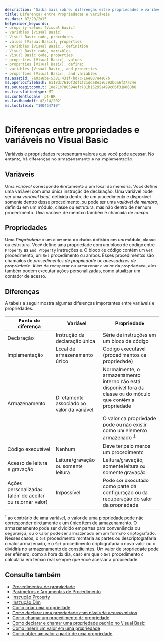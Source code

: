 ```yaml
---
description: 'Saiba mais sobre: diferenças entre propriedades e variáveis no Visual Basic'
title: Diferenças entre Propriedades e Variáveis
ms.date: 07/20/2015
helpviewer_keywords:
- property values [Visual Basic]
- variables [Visual Basic]
- Visual Basic code, procedures
- values [Visual Basic], properties
- variables [Visual Basic], definition
- Visual Basic code, variables
- Visual Basic code, properties
- properties [Visual Basic], values
- properties [Visual Basic], defined
- variables [Visual Basic], and properties
- properties [Visual Basic], and variables
ms.assetid: 7a03a8be-5381-431f-bd7c-16e887e4e07b
ms.openlocfilehash: 6118d37616f3df1f21dda8e3a6392b6a6f37a24e
ms.sourcegitcommit: 10e719780594efc781b15295e499c66f316068b8
ms.translationtype: MT
ms.contentlocale: pt-BR
ms.lasthandoff: 02/14/2021
ms.locfileid: "100464710"
---
```

# <a name="differences-between-properties-and-variables-in-visual-basic"></a>Diferenças entre propriedades e variáveis no Visual Basic

Variáveis e propriedades representam valores que você pode acessar. No entanto, há diferenças no armazenamento e na implementação.  
  
## <a name="variables"></a>Variáveis  

 Uma *variável* corresponde diretamente a um local da memória. Você define uma variável com uma única instrução de declaração. Uma variável pode ser uma *variável local*, definida dentro de um procedimento e disponível somente dentro desse procedimento, ou pode ser uma *variável de membro*, definida em um módulo, classe ou estrutura, mas não dentro de nenhum procedimento. Uma variável de membro também é chamada de *campo*.  
  
## <a name="properties"></a>Propriedades  

 Uma *Propriedade* é um elemento de dados definido em um módulo, classe ou estrutura. Você define uma propriedade com um bloco de código entre `Property` as `End Property` instruções e. O bloco de código contém um `Get` procedimento, um `Set` procedimento ou ambos. Esses procedimentos são chamados de *procedimentos de propriedade* ou *acessadores de propriedade*. Além de recuperar ou armazenar o valor da propriedade, eles também podem executar ações personalizadas, como atualizar um contador de acesso.  
  
## <a name="differences"></a>Diferenças  

 A tabela a seguir mostra algumas diferenças importantes entre variáveis e propriedades.  
  
|Ponto de diferença|Variável|Propriedade|  
|-------------------------|--------------|--------------|  
|Declaração|Instrução de declaração única|Série de instruções em um bloco de código|  
|Implementação|Local de armazenamento único|Código executável (procedimentos de propriedade)|  
|Armazenamento|Diretamente associado ao valor da variável|Normalmente, o armazenamento interno não está disponível fora da classe ou do módulo que contém a propriedade<br /><br /> O valor da propriedade pode ou não existir como um elemento armazenado <sup>1</sup>|  
|Código executável|Nenhum|Deve ter pelo menos um procedimento|  
|Acesso de leitura e gravação|Leitura/gravação ou somente leitura|Leitura/gravação, somente leitura ou somente gravação|  
|Ações personalizadas (além de aceitar ou retornar valor)|Impossível|Pode ser executado como parte da configuração ou da recuperação do valor da propriedade|  
  
 <sup>1</sup> ao contrário de uma variável, o valor de uma propriedade pode não corresponder diretamente a um único item de armazenamento. O armazenamento pode ser dividido em partes para conveniência ou segurança, ou o valor pode ser armazenado em um formato criptografado. Nesses casos, o `Get` procedimento montaria as partes ou descriptografaria o valor armazenado, e o `Set` procedimento criptografaria o novo valor ou o dividiria no armazenamento de constituintes. Um valor de propriedade pode ser efêmero, como a hora do dia, caso em que o `Get` procedimento o calcularia em tempo real sempre que você acessar a propriedade.  
  
## <a name="see-also"></a>Consulte também

- [Procedimentos de propriedade](./property-procedures.md)
- [Parâmetros e Argumentos de Procedimento](./procedure-parameters-and-arguments.md)
- [Instrução Property](../../../language-reference/statements/property-statement.md)
- [Instrução Dim](../../../language-reference/statements/dim-statement.md)
- [Como criar uma propriedade](./how-to-create-a-property.md)
- [Como declarar uma propriedade com níveis de acesso mistos](./how-to-declare-a-property-with-mixed-access-levels.md)
- [Como chamar um procedimento de propriedade](./how-to-call-a-property-procedure.md)
- [Como declarar e chamar uma propriedade padrão no Visual Basic](./how-to-declare-and-call-a-default-property.md)
- [Como inserir um valor em uma propriedade](./how-to-put-a-value-in-a-property.md)
- [Como obter um valor a partir de uma propriedade](./how-to-get-a-value-from-a-property.md)
